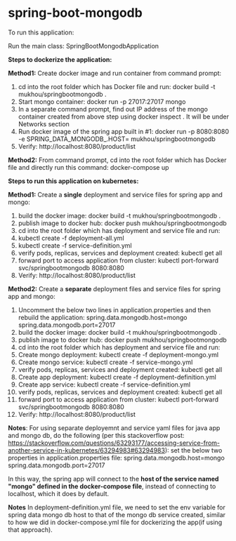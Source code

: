 # spring-boot-mongodb

To run this application:

Run the main class: SpringBootMongodbApplication

**Steps to dockerize the application:**

**Method1:**
Create docker image and run container from command prompt:
1. cd into the root folder which has Docker file and run: docker build -t mukhou/springbootmongodb .
2. Start mongo container: docker run -p 27017:27017 mongo
3. In a separate command prompt, find out IP address of the mongo container created from above step using docker inspect <containerid>. It will be under Networks section 
4. Run docker image of the spring app built in #1: docker run -p 8080:8080 -e SPRING_DATA_MONGODB_.HOST=<IPaddress>  mukhou/springbootmongodb
3. Verify: http://localhost:8080/product/list

**Method2:**
From command prompt, cd into the root folder which has Docker file and directly run this command: docker-compose up

**Steps to run this application on kubernetes:**

**Method1:**
Create a **single** deployment and service files for spring app and mongo:
1. build the docker image: docker build -t mukhou/springbootmongodb .
2. publish image to docker hub: docker push mukhou/springbootmongodb
3. cd into the root folder which has deployment and service file and run:
4. kubectl create -f deployment-all.yml
5. kubectl create -f service-definition.yml
6. verify pods, replicas, services and deployment created: kubectl get all
7. forward port to access application from cluster: kubectl port-forward svc/springbootmongodb 8080:8080
8. Verify: http://localhost:8080/product/list


**Method2:**
Create a **separate** deployment files and service files for spring app and mongo:
1. Uncomment the below two lines in application.properties and then rebuild the application:
       spring.data.mongodb.host=mongo
       spring.data.mongodb.port=27017
2. build the docker image: docker build -t mukhou/springbootmongodb .
3. publish image to docker hub: docker push mukhou/springbootmongodb
4. cd into the root folder which has deployment and service file and run:
5. Create mongo deployment: kubectl create -f deployment-mongo.yml
6. Create mongo service: kubectl create -f service-mongo.yml
7. verify pods, replicas, services and deployment created: kubectl get all
8. Create app deployment: kubectl create -f deployment-definition.yml
9. Create app service: kubectl create -f service-definition.yml
10. verify pods, replicas, services and deployment created: kubectl get all
11. forward port to access application from cluster: kubectl port-forward svc/springbootmongodb 8080:8080
12. Verify: http://localhost:8080/product/list


**Notes**: For using separate deployemnt and service yaml files for java app and mongo db, do the following
(per this stackoverflow post: 
https://stackoverflow.com/questions/63293177/accessing-service-from-another-service-in-kubernetes/63294983#63294983):
  set the below two properties in application.properties file:
   spring.data.mongodb.host=mongo
   spring.data.mongodb.port=27017

In this way, the spring app will connect to the **host of the service named "mongo" defined in the docker-compose file**, instead
of connecting to localhost, which it does by default.

**Notes**
In deployment-definition.yml file, we need to set the env variable for spring data mongo db host to that of the 
mongo db service created, similar to how we did in docker-compose.yml file for dockerizing the app(if using that approach).

